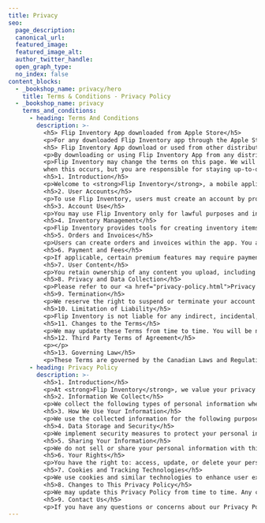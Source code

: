 ```yaml
---
title: Privacy
seo:
  page_description:
  canonical_url:
  featured_image:
  featured_image_alt:
  author_twitter_handle:
  open_graph_type:
  no_index: false
content_blocks:
  - _bookshop_name: privacy/hero
    title: Terms & Conditions - Privacy Policy
  - _bookshop_name: privacy
    terms_and_conditions:
      - heading: Terms And Conditions
        description: >-
          <h5> Flip Inventory App downloaded from Apple Store</h5>
          <p>For any downloaded Flip Inventory app through the Apple Store, click the following link to read the Term of Use agreement: <a href="https://www.apple.com/legal/internet-services/itunes/dev/stdeula/">LICENSED APPLICATION END USER LICENSE AGREEMENT</a>.</p>
          <h5> Flip Inventory App download or used from other distributor other than Apple</h5>
          <p>By downloading or using Flip Inventory App from any distributor other than Apple, you agree to the terms and conditions listed on this page.</p>
          <p>Flip Inventory may change the terms on this page. We will take steps to notify you
          when this occurs, but you are responsible for staying up-to-date with these changes.</p>
          <h5>1. Introduction</h5>
          <p>Welcome to <strong>Flip Inventory</strong>, a mobile application designed to help businesses manage inventory by creating items, tracking stock, uploading images, and generating orders and invoices. By using our app, you agree to comply with these Terms and Conditions.</p>
          <h5>2. User Accounts</h5>
          <p>To use Flip Inventory, users must create an account by providing a name, profile picture, and other required information. You are responsible for maintaining the confidentiality of your account information and for all activities that occur under your account.</p>
          <h5>3. Account Use</h5>
          <p>You may use Flip Inventory only for lawful purposes and in accordance with our Acceptable Use Policy. You agree not to misuse the app by: uploading content that infringes on intellectual property rights, engaging in fraudulent or illegal activities, or distributing harmful software or malicious code.</p>
          <h5>4. Inventory Management</h5>
          <p>Flip Inventory provides tools for creating inventory items, tracking stock, uploading images, and managing orders and invoices. You are responsible for the accuracy of the data you input into the app. We do not guarantee the accuracy or completeness of inventory tracking or any other features.</p>
          <h5>5. Orders and Invoices</h5>
          <p>Users can create orders and invoices within the app. You are responsible for ensuring the accuracy of order details, including prices, stock counts, and any other information related to the transaction.</p>
          <h5>6. Payment and Fees</h5>
          <p>If applicable, certain premium features may require payment. All fees will be outlined in the app and are subject to change at any time. You agree to pay for any premium services as they become due.</p>
          <h5>7. User Content</h5>
          <p>You retain ownership of any content you upload, including inventory images, product descriptions, and other data. However, by using Flip Inventory, you grant us a non-exclusive, worldwide, royalty-free license to use, display, and store your content for the purposes of providing the service.</p>
          <h5>8. Privacy and Data Collection</h5>
          <p>Please refer to our <a href="privacy-policy.html">Privacy Policy</a> for details about how we collect, use, and protect your personal data.</p>
          <h5>9. Termination</h5>
          <p>We reserve the right to suspend or terminate your account if you violate these Terms and Conditions, without notice.</p>
          <h5>10. Limitation of Liability</h5>
          <p>Flip Inventory is not liable for any indirect, incidental, special, or consequential damages arising from the use or inability to use the app, including any loss of data.</p>
          <h5>11. Changes to the Terms</h5>
          <p>We may update these Terms from time to time. You will be notified of significant changes, and the updated terms will be posted on the app or website.</p>
          <h5>12. Third Party Terms of Agreement</h5>
          <p></p>
          <h5>13. Governing Law</h5>
          <p>These Terms are governed by the Canadian Laws and Regulations, and any disputes will be resolved in the appropriate courts of this jurisdiction. If you are a citizen of any European Union country or Switzerland, Norway or Iceland, the governing law and forum shall be the laws and courts of your usual place of residence. Specifically excluded from application to this Agreement is that law known as the United Nations Convention on the International Sale of Goods.</p>
      - heading: Privacy Policy
        description: >-
          <h5>1. Introduction</h5>
          <p>At <strong>Flip Inventory</strong>, we value your privacy and are committed to protecting your personal information. This Privacy Policy explains what data we collect, how we use it, and your rights regarding your information. It applies to Flip Inventory App used or download from any platforme including Apple Store and Google Play.</p>
          <h5>2. Information We Collect</h5>
          <p>We collect the following types of personal information when you use Flip Inventory: Profile Information (name, email address, profile picture), Inventory Data (information about the inventory items you create, including images, descriptions, and stock levels), Order and Invoice Data (information related to orders, payments, and invoices created within the app), Device Information (data about the device you use to access Flip Inventory, including IP address, browser type, and operating system).</p>
          <h5>3. How We Use Your Information</h5>
          <p>We use the collected information for the following purposes: to provide and personalize the Flip Inventory service, to improve and enhance the functionality of the app, to communicate with you regarding updates, promotions, and customer support, and to process orders and manage invoicing.</p>
          <h5>4. Data Storage and Security</h5>
          <p>We implement security measures to protect your personal information. However, no method of data transmission over the internet is completely secure, and we cannot guarantee absolute security. Your data is stored on secure servers and will be retained for as long as necessary to provide services or as required by law.</p>
          <h5>5. Sharing Your Information</h5>
          <p>We do not sell or share your personal information with third parties, except in the following circumstances: Service Providers (we may share your data with trusted third-party service providers who assist us in operating Flip Inventory and processing payments), Legal Compliance (we may disclose your information to comply with legal obligations, enforce our Terms, or protect the rights and safety of users).</p>
          <h5>6. Your Rights</h5>
          <p>You have the right to: access, update, or delete your personal information, request a copy of the data we hold about you, and withdraw consent for certain data processing activities (where applicable). To exercise your rights, please contact us at <a href="mailto:support@flipinventory.app">support@flipinventory.app</a>.</p>
          <h5>7. Cookies and Tracking Technologies</h5>
          <p>We use cookies and similar technologies to enhance user experience and analyze app usage. You can adjust your browser settings to refuse cookies, but this may affect the functionality of the app.</p>
          <h5>8. Changes to This Privacy Policy</h5>
          <p>We may update this Privacy Policy from time to time. Any changes will be posted within the app or on our website, with an updated effective date.</p>
          <h5>9. Contact Us</h5>
          <p>If you have any questions or concerns about our Privacy Policy, please contact us at <a href="mailto:support@flipinventory.app.com">support@flipinventory.app</a>.</p>
---
```

